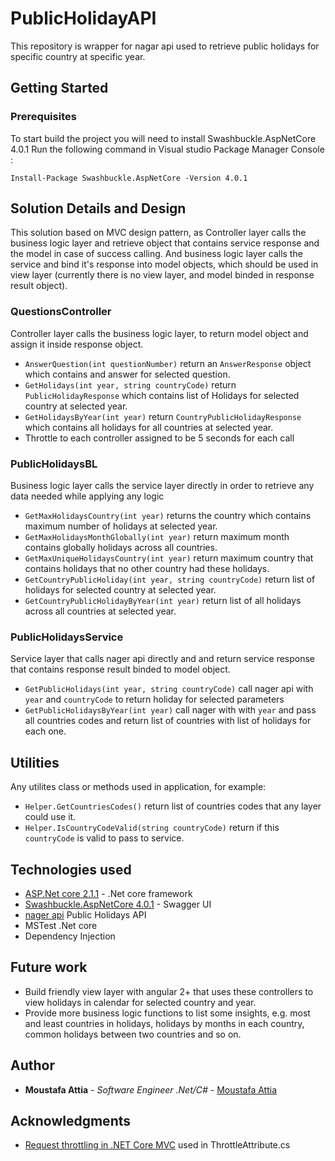 # PublicHolidayAPI

This repository is wrapper for nagar api used to retrieve public holidays for specific country at specific year.

## Getting Started

### Prerequisites

To start build the project you will need to install Swashbuckle.AspNetCore 4.0.1
Run the following command in Visual studio Package Manager Console :

```
Install-Package Swashbuckle.AspNetCore -Version 4.0.1
```

## Solution Details and Design
This solution based on MVC design pattern, as Controller layer calls the business logic layer and retrieve object that contains service response and the model in case of success calling. 
And business logic layer calls the service and bind it's response into model objects, which should be used in view layer (currently there is no view layer, and model binded in response result object). 
### QuestionsController
Controller layer calls the business logic layer, to return model object and assign it inside response object.
* ```AnswerQuestion(int questionNumber)``` return an ```AnswerResponse``` object which contains and answer for selected question.
* ```GetHolidays(int year, string countryCode)``` return ```PublicHolidayResponse``` which contains list of Holidays for selected country at selected year.
* ```GetHolidaysByYear(int year)``` return ```CountryPublicHolidayResponse``` which contains all holidays for all countries at selected year.
* Throttle to each controller assigned to be 5 seconds for each call

### PublicHolidaysBL
Business logic layer calls the service layer directly in order to retrieve any data needed while applying any logic
* ```GetMaxHolidaysCountry(int year)``` returns the country which contains maximum number of holidays at selected year.
* ```GetMaxHolidaysMonthGlobally(int year)``` return maximum month contains globally holidays across all countries.
* ```GetMaxUniqueHolidaysCountry(int year)``` return maximum country that contains holidays that no other country had these holidays.
* ```GetCountryPublicHoliday(int year, string countryCode)``` return list of holidays for selected country at selected year.
* ```GetCountryPublicHolidayByYear(int year)``` return list of all holidays across all countries at selected year.

### PublicHolidaysService
Service layer that calls nager api directly and and return service response that contains response result binded to model object.
* ```GetPublicHolidays(int year, string countryCode)``` call nager api with ```year``` and ```countryCode``` to return holiday for selected parameters
* ```GetPublicHolidaysByYear(int year)``` call nager with with ```year``` and pass all countries codes and return list of countries with list of holidays for each one.

## Utilities
Any utilites class or methods used in application, for example: 
* ```Helper.GetCountriesCodes()``` return list of countries codes that any layer could use it.
* ```Helper.IsCountryCodeValid(string countryCode)``` return if this ```countryCode``` is valid to pass to service.

## Technologies used

* [ASP.Net core  2.1.1](https://dotnet.microsoft.com/download/dotnet-core/2.1) - .Net core framework
* [Swashbuckle.AspNetCore 4.0.1](https://www.nuget.org/packages/Swashbuckle.AspNetCore/4.0.1) - Swagger UI
* [nager api](https://date.nager.at) Public Holidays API
* MSTest .Net core
* Dependency Injection

## Future work
* Build friendly view layer with angular 2+ that uses these controllers to view holidays in calendar for selected country and year.
* Provide more business logic functions to list some insights, e.g. most and least countries in holidays, holidays by months in each country, common holidays between two countries and so on.

## Author

* **Moustafa Attia** - *Software Engineer .Net/C#* - [Moustafa Attia](https://github.com/MoustafaAttia)

## Acknowledgments

* [Request throttling in .NET Core MVC](https://www.johanbostrom.se/blog/request-throttling-in-net-core-mvc-and-api) used in ThrottleAttribute.cs
